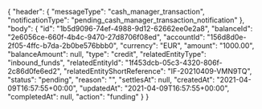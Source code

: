 {
  "header": {
    "messageType": "cash_manager_transaction",
    "notificationType": "pending_cash_manager_transaction_notification"
  },
  "body": {
    "id": "1b5d9096-74ef-4988-9d12-62662ee0e2a8",
    "balanceId": "2e6056ce-660f-4b4c-9470-27d8706f08ed",
    "accountId": "156d8d0e-2f05-4ffc-b7da-2b0be576bbb0",
    "currency": "EUR",
    "amount": "1000.00",
    "balanceAmount": null,
    "type": "credit",
    "relatedEntityType": "inbound_funds",
    "relatedEntityId": "1f453dcb-05c3-4320-806f-2c86d0fe6ed2",
    "relatedEntityShortReference": "IF-20210409-VMN9TQ",
    "status": "pending",
    "reason": "",
    "settlesAt": null,
    "createdAt": "2021-04-09T16:57:55+00:00",
    "updatedAt": "2021-04-09T16:57:55+00:00",
    "completedAt": null,
    "action": "funding"
  }
}
